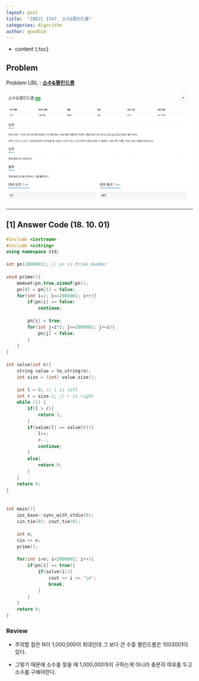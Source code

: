 ```yaml
---
layout: post
title:  "[BOJ] 1747. 소수&팰린드롬"
categories: Algorithm
author: goodGid
---
```

* content
{:toc}

## Problem

Problem URL : **[소수&팰린드롬](https://www.acmicpc.net/problem/1747)**












![](/assets/img/algorithm/1747_1.png)

---


## [1] Answer Code (18. 10. 01)

``` cpp
#include <iostream>
#include <cstring>
using namespace std;

int pn[2000001]; // pn is Prime Number

void prime(){
    memset(pn,true,sizeof(pn));
    pn[0] = pn[1] = false;
    for(int i=2; i<=2000001; i++){
        if(pn[i] == false)
            continue;
        
        pn[i] = true;
        for(int j=i*2; j<=2000001; j+=i){
            pn[j] = false;
        }
    }
}

int solve(int n){
    string value = to_string(n);
    int size = (int) value.size();
   
    int l = 0; // l is left
    int r = size-1; // r is right
    while (1) {
        if(l > r){
            return 1;
        }
        if(value[l] == value[r]){
            l++;
            r--;
            continue;
        }
        else{
            return 0;
        }
    }
    return 0;
}


int main(){
    ios_base::sync_with_stdio(0);
    cin.tie(0); cout.tie(0);
    
    int n;
    cin >> n;
    prime();
    
    for(int i=n; i<2000001; i++){
        if(pn[i] == true){
            if(solve(i)){
                cout << i << '\n';
                break;
            }
        }
    }
    return 0;
}
```

### Review

* 주의할 점은 N이 1,000,000이 최대인데 그 보다 큰 수중 펠린드롬은 1003001이 있다.

* 그렇기 때문에 소수를 찾을 때 1,000,000까지 구하는게 아니라 충분히 여유를 두고 소수를 구해야한다.

